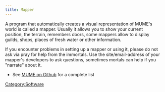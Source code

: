 ```yaml
---
title: Mapper
---
```


A program that automatically creates a visual representation of MUME's
world is called a mapper. Usually it allows you to show your current
position, the terrain, remembers doors, some mappers allow to display
guilds, shops, places of fresh water or other information.

If you encounter problems in setting up a mapper or using it, please do
not ask via pray for help from the immortals. Use the site/email-address
of your mapper's developers to ask questions, sometimes mortals can help
if you "narrate" about it.

- See [MUME on Github](https://github.com/MUME) for a complete list

[Category:Software](Category:Software "wikilink")